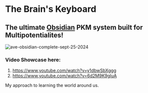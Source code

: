 # The Brain's Keyboard

## The ultimate [Obsidian](https://obsidian.md/) PKM system built for Multipotentialites!

![ave-obsidian-complete-sept-25-2024](https://github.com/user-attachments/assets/10ea1c50-8c14-4a24-bc4b-919851777c6b)

### Video Showcase here: 
1. https://www.youtube.com/watch?v=y1dbwSbXggg
2. https://www.youtube.com/watch?v=6d2M9K9gluA

My approach to learning the world around us.
